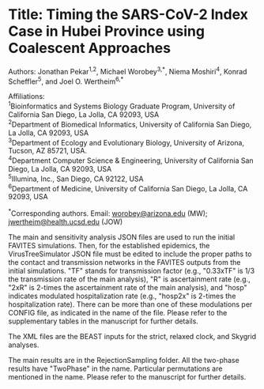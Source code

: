 # Title: Timing the SARS-CoV-2 Index Case in Hubei Province using Coalescent Approaches
Authors: Jonathan Pekar<sup>1,2</sup>, Michael Worobey<sup>3,\*</sup>, Niema Moshiri<sup>4</sup>, Konrad Scheffler<sup>5</sup>, and Joel O. Wertheim<sup>6,\*</sup><br />

Affiliations:<br />
<sup>1</sup>Bioinformatics and Systems Biology Graduate Program, University of California San Diego, La Jolla, CA 92093, USA<br />
<sup>2</sup>Department of Biomedical Informatics, University of California San Diego, La Jolla, CA 92093, USA<br />
<sup>3</sup>Department of Ecology and Evolutionary Biology, University of Arizona, Tucson, AZ 85721, USA.<br />
<sup>4</sup>Department Computer Science & Engineering, University of California San Diego, La Jolla, CA 92093, USA<br />
<sup>5</sup>Illumina, Inc., San Diego, CA 92122, USA<br />
<sup>6</sup>Department of Medicine, University of California San Diego, La Jolla, CA 92093, USA<br />

<sup>\*</sup>Corresponding authors. Email: worobey@arizona.edu (MW); jwertheim@health.ucsd.edu (JOW)

The main and sensitivity analysis JSON files are used to run the initial FAVITES simulations. Then, for the established epidemics, the VirusTreeSimulator JSON file must be edited to include the proper paths to the contact and transmission networks in the FAVITES outputs from the initial simulations. "TF" stands for transmission factor (e.g., "0.33xTF" is 1/3 the transmission rate of the main analysis), "R" is ascertainment rate (e.g., "2xR" is 2-times the ascertainment rate of the main analysis), and "hosp" indicates modulated hospitalization rate (e.g., "hosp2x" is 2-times the hospitalization rate). There can be more than one of these modulations per CONFIG file, as indicated in the name of the file. Please refer to the supplementary tables in the manuscript for further details.  

The XML files are the BEAST inputs for the strict, relaxed clock, and Skygrid analyses. 

The main results are in the RejectionSampling folder. All the two-phase results have "TwoPhase" in the name. Particular permutations are mentioned in the name. Please refer to the manuscript for further details.
